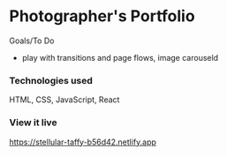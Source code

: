 # Photographer's Portfolio

Goals/To Do

- play with transitions and page flows, image carouseld

### Technologies used

HTML, CSS, JavaScript, React

### View it live

https://stellular-taffy-b56d42.netlify.app
